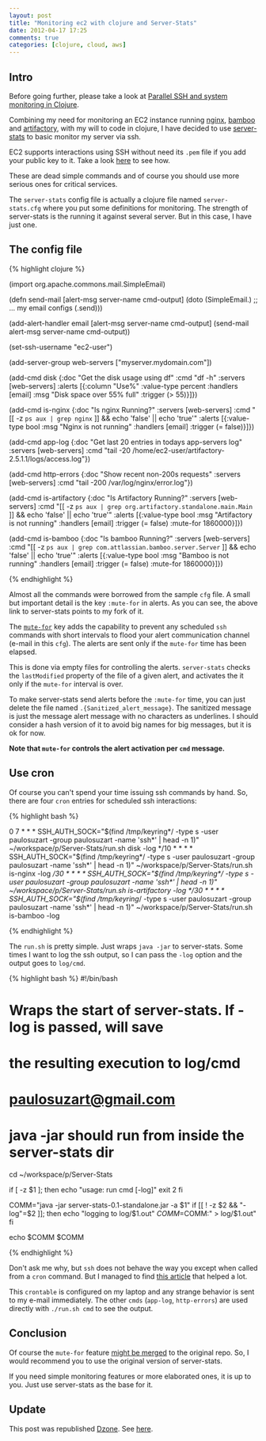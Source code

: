 ```yaml
---
layout: post
title: "Monitoring ec2 with clojure and Server-Stats"
date: 2012-04-17 17:25
comments: true
categories: [clojure, cloud, aws]
---
```


Intro
------
Before going further, please take a look at [Parallel SSH and system monitoring in Clojure](http://info.rjmetrics.com/blog/bid/54114/Parallel-SSH-and-system-monitoring-in-Clojure).

Combining my need for monitoring an EC2 instance running [nginx](http://nginx.org), [bamboo](http://www.atlassian.com/software/bamboo/overview) and [artifactory](http://www.jfrog.com/products.php), with my will to code in clojure, I have decided to use [server-stats](https://github.com/paulosuzart/Server-Stats) to basic monitor my server via ssh.

EC2 supports interactions using SSH without need its `.pem` file if you add your public key to it. Take a look [here](http://craiccomputing.blogspot.com.br/2009/07/rails-git-capistrano-ec2-and-ssh.html) to see how.

These are dead simple commands and of course you should use more serious ones for critical services.

The `server-stats` config file is actually a clojure file named `server-stats.cfg` where you put some definitions for monitoring. The strength of server-stats is the running it against several server. But in this case, I have just one.

The config file
---------------

{% highlight clojure %}

(import org.apache.commons.mail.SimpleEmail)


(defn send-mail [alert-msg server-name cmd-output]
    (doto (SimpleEmail.)
     ;; ... my email configs
      (.send)))

(add-alert-handler email [alert-msg server-name cmd-output]
  (send-mail alert-msg server-name cmd-output))

(set-ssh-username "ec2-user")

(add-server-group web-servers
  ["myserver.mydomain.com"])

(add-cmd disk
  {:doc "Get the disk usage using df"
   :cmd "df -h"
   :servers [web-servers]
   :alerts [{:column "Use%"
             :value-type percent
             :handlers [email]
             :msg "Disk space over 55% full"
             :trigger (> 55)}]})

(add-cmd is-nginx
  {:doc "Is nginx Running?"
   :servers [web-servers]
   :cmd "[[ -z `ps aux | grep nginx` ]] && echo 'false' || echo 'true'"
   :alerts [{:value-type bool
             :msg "Nginx is not running"
             :handlers [email]
             :trigger (= false)}]})

(add-cmd app-log
  {:doc "Get last 20 entries in todays app-servers log"
   :servers [web-servers]
   :cmd "tail -20 /home/ec2-user/artifactory-2.5.1.1/logs/access.log"})

(add-cmd http-errors
  {:doc "Show recent non-200s requests"
   :servers [web-servers]
   :cmd "tail -200 /var/log/nginx/error.log"})

(add-cmd is-artifactory
  {:doc "Is Artifactory Running?"
   :servers [web-servers]
   :cmd "[[ -z `ps aux | grep org.artifactory.standalone.main.Main` ]] && echo 'false' || echo 'true'"
   :alerts [{:value-type bool
             :msg "Artifactory is not running"
             :handlers [email]
             :trigger (= false)
             :mute-for 1860000}]})

(add-cmd is-bamboo
  {:doc "Is bamboo Running?"
   :servers [web-servers]
   :cmd "[[ -z `ps aux | grep com.attlassian.bamboo.server.Server` ]] && echo 'false' || echo 'true'"
   :alerts [{:value-type bool
             :msg "Bamboo is not running"
             :handlers [email]
             :trigger (= false)
             :mute-for 1860000}]})

{% endhighlight %}

Almost all the commands were borrowed from the sample `cfg` file. A small but important detail is the key `:mute-for` in alerts. As you can see, the above link to server-stats points to my fork of it.

The [`mute-for`](https://github.com/RJMetrics/Server-Stats/pull/2) key adds the capability to prevent any scheduled `ssh` commands with short intervals to flood your alert communication channel (e-mail in this `cfg`). The alerts are sent only if the `mute-for` time has been elapsed.

This is done via empty files for controlling the alerts. `server-stats` checks the `lastModified` property of the file of a given alert, and activates the it only if the `mute-for` interval is over.

To make server-stats send alerts before the `:mute-for` time, you can just delete the file named `.{Sanitized_alert_message}`. The sanitized message is just the message alert message with no characters as underlines. I should consider a hash version of it to avoid big names for big messages, but it is ok for now.

**Note that `mute-for` controls the alert activation per `cmd` message.**

Use cron
--------

Of course you can't spend your time issuing ssh commands by hand. So, there are four `cron` entries for scheduled ssh interactions:

{% highlight bash %}

0 7 * * * SSH_AUTH_SOCK="$(find /tmp/keyring*/ -type s -user paulosuzart -group paulosuzart  -name 'ssh*' | head -n 1)" ~/workspace/p/Server-Stats/run.sh disk -log
*/10 * * * * SSH_AUTH_SOCK="$(find /tmp/keyring*/ -type s -user paulosuzart -group paulosuzart  -name 'ssh*' | head -n 1)" ~/workspace/p/Server-Stats/run.sh is-nginx -log
*/30 * * * * SSH_AUTH_SOCK="$(find /tmp/keyring*/ -type s -user paulosuzart -group paulosuzart  -name 'ssh*' | head -n 1)" ~/workspace/p/Server-Stats/run.sh is-artifactory -log
*/30 * * * * SSH_AUTH_SOCK="$(find /tmp/keyring*/ -type s -user paulosuzart -group paulosuzart  -name 'ssh*' | head -n 1)" ~/workspace/p/Server-Stats/run.sh is-bamboo -log

{% endhighlight %}

The `run.sh` is pretty simple. Just wraps `java -jar` to server-stats. Some times I want to log the ssh output, so I can pass the `-log` option and the output goes to `log/cmd`.

{% highlight bash %}
#!/bin/bash
# Wraps the start of server-stats. If -log is passed, will save
# the resulting execution to log/cmd
# paulosuzart@gmail.com

# java -jar should run from inside the server-stats dir
cd ~/workspace/p/Server-Stats

if [ -z $1 ]; then
  echo "usage: run cmd [-log]"
  exit 2
fi

COMM="java -jar server-stats-0.1-standalone.jar -a $1"
if [[ ! -z $2 && "-log"=$2 ]]; then
  echo "logging to log/$1.out"
  $COMM=$COMM:" > log/$1.out"
fi

echo $COMM
$COMM

{% endhighlight %}

Don't ask me why, but `ssh` does not behave the way you except when called from a `cron` command. But I managed to find [this article](http://webcache.googleusercontent.com/search?q=cache:7h4hOIGZG-wJ:www.codealpha.net/163/cron-ssh-and-rsync-and-key-with-passphrase-ubuntu/+&cd=1&hl=en&ct=clnk&client=ubuntu
) that helped a lot.

This `crontable` is configured on my laptop and any strange behavior is sent to my e-mail immediately. The other `cmds` (`app-log`, `http-errors`) are used directly with `./run.sh cmd` to see the output.

Conclusion
----------

Of course the `mute-for` feature [might be merged](https://github.com/RJMetrics/Server-Stats/pull/2) to the original repo. So, I would recommend you to use the original version of server-stats.

If you need simple monitoring features or more elaborated ones, it is up to you. Just use server-stats as the  base for it.


Update
------

This post was republished [Dzone](http://www.dzone.com). See [here](http://architects.dzone.com/articles/how-monitoring-ec2-clojure-and).

